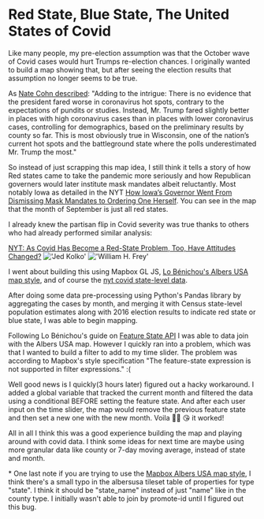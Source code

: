 # Red State, Blue State, The United States of Covid

Like many people, my pre-election assumption was that the October wave of Covid cases would hurt Trumps re-election chances. I originally wanted to build a map showing that, but after seeing the election results that assumption no longer seems to be true.

As [Nate Cohn described](https://www.nytimes.com/2020/11/10/upshot/polls-what-went-wrong.html):
"Adding to the intrigue: There is no evidence that the president fared worse in coronavirus hot spots, contrary to the expectations of pundits or studies. Instead, Mr. Trump fared slightly better in places with high coronavirus cases than in places with lower coronavirus cases, controlling for demographics, based on the preliminary results by county so far. This is most obviously true in Wisconsin, one of the nation’s current hot spots and the battleground state where the polls underestimated Mr. Trump the most."

So instead of just scrapping this map idea, I still think it tells a story of how Red states came to take the pandemic more seriously and how Republican governers would later institute mask mandates albeit reluctantly. Most notably Iowa as detailed in the NYT [How Iowa’s Governor Went From Dismissing Mask Mandates to Ordering One Herself](https://www.nytimes.com/2020/11/18/us/coronavirus-mask-mandate-iowa-reynolds.html). You can see in the map that the month of September is just all red states.

I already knew the partisan flip in Covid severity was true thanks to others who had already performed similar analysis:

[NYT: As Covid Has Become a Red-State Problem, Too, Have Attitudes Changed?](https://www.nytimes.com/2020/07/30/upshot/coronavirus-republican-voting.html)
!['Jed Kolko'](https://pbs.twimg.com/media/EjlAZp8WsAALklU?format=jpg&name=small)
!['William H. Frey'](https://i0.wp.com/www.brookings.edu/wp-content/uploads/2020/10/20201008_Metro_COVIDSpread_Fig2.png?w=768&crop=0%2C0px%2C100%2C9999px&ssl=1)


I went about building this using Mapbox GL JS, [Lo Bénichou's Albers USA map style](https://blog.mapbox.com/mapping-the-us-elections-guide-to-albers-usa-projection-in-studio-45be6bafbd7e), and of course the [nyt covid state-level data](https://github.com/nytimes/covid-19-data).

After doing some data pre-processing using Python's Pandas library by aggregating the cases by month, and merging it with Census state-level population estimates along with 2016 election results to indicate red state or blue state, I was able to begin mapping.

Following Lo Bénichou's guide on [Feature State API](https://blog.mapbox.com/mapping-the-us-elections-the-2020-edition-guide-to-feature-state-7f4f6f94eaf9) I was able to data join with the Albers USA map. However I quickly ran into a problem, which was that I wanted to build a filter to add to my time slider. The problem was according to Mapbox's style specification "The feature-state expression is not supported in filter expressions." :(

Well good news is I quickly(3 hours later) figured out a hacky workaround. I added a global variable that tracked the current month and filtered the data using a conditional BEFORE setting the feature state. And after each user input on the time slider, the map would remove the previous feature state and then set a new one with the new month. Voila 👨‍🍳 😘 it worked!

All in all I think this was a good experience building the map and playing around with covid data. I think some ideas for next time are maybe using more granular data like county or 7-day moving average, instead of state and month.


\* One last note if you are trying to use the [Mapbox Albers USA map style](https://www.mapbox.com/elections/albers-usa-projection-style), I think there's a small typo in the albersusa tileset table of properties for type "state". I think it should be "state_name" instead of just "name" like in the county type. I initially wasn't able to join by promote-id until I figured out this bug. 
